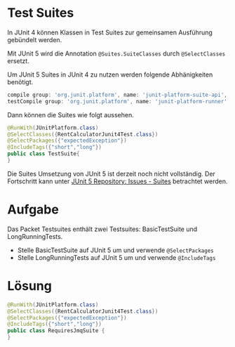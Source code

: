 # Test Suites

In JUnit 4 können Klassen in Test Suites zur gemeinsamen Ausführung gebündelt werden.

Mit JUnit 5 wird die Annotation `@Suites.SuiteClasses` durch `@SelectClasses` ersetzt. 

Um JUnit 5 Suites in JUnit 4 zu nutzen werden folgende Abhänigkeiten benötigt.

```groovy
compile group: 'org.junit.platform', name: 'junit-platform-suite-api', version: '1.2.0'
testCompile group: 'org.junit.platform', name: 'junit-platform-runner', version: '1.2.0'
```

Dann können die Suites wie folgt aussehen.

```java
@RunWith(JUnitPlatform.class)
@SelectClasses({RentCalculatorJunit4Test.class})
@SelectPackages({"expectedException"})
@IncludeTags({"short","long"})
public class TestSuite{
}
```

Die Suites Umsetzung von JUnit 5 ist derzeit noch nicht vollständig.
Der Fortschritt kann unter [JUnit 5 Repository: Issues - Suites](https://github.com/junit-team/junit5/labels/theme%3A%20suites) betrachtet werden.

# Aufgabe
Das Packet Testsuites enthält zwei Testsuites: BasicTestSuite und LongRunningTests.

 * Stelle BasicTestSuite auf JUnit 5 um und verwende `@SelectPackages`
 * Stelle LongRunningTests auf JUnit 5 um und verwende `@IncludeTags`

# Lösung

```java
@RunWith(JUnitPlatform.class)
@SelectClasses({RentCalculatorJunit4Test.class})
@SelectPackages({"expectedException"})
@IncludeTags({"short","long"})
public class RequiresJmqSuite {
}
```
